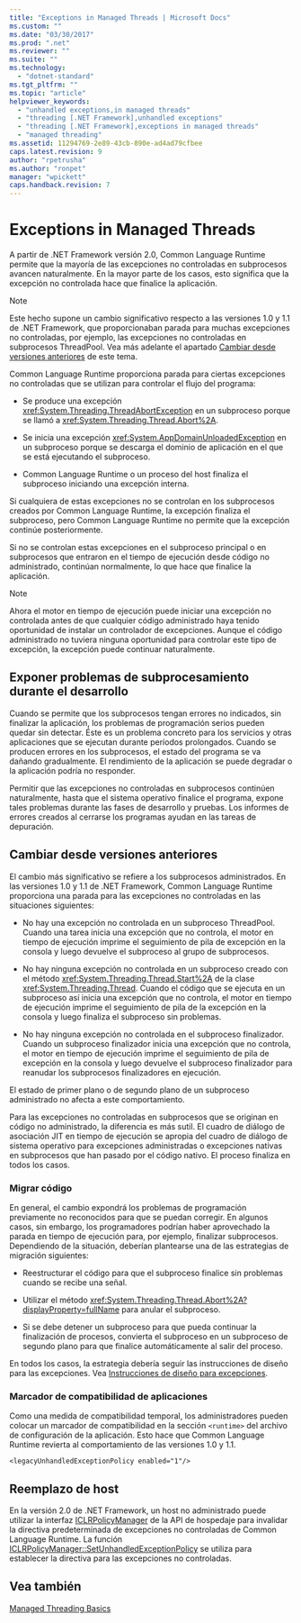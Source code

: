 ```yaml
---
title: "Exceptions in Managed Threads | Microsoft Docs"
ms.custom: ""
ms.date: "03/30/2017"
ms.prod: ".net"
ms.reviewer: ""
ms.suite: ""
ms.technology: 
  - "dotnet-standard"
ms.tgt_pltfrm: ""
ms.topic: "article"
helpviewer_keywords: 
  - "unhandled exceptions,in managed threads"
  - "threading [.NET Framework],unhandled exceptions"
  - "threading [.NET Framework],exceptions in managed threads"
  - "managed threading"
ms.assetid: 11294769-2e89-43cb-890e-ad4ad79cfbee
caps.latest.revision: 9
author: "rpetrusha"
ms.author: "ronpet"
manager: "wpickett"
caps.handback.revision: 7
---
```

# Exceptions in Managed Threads
A partir de .NET Framework versión 2.0, Common Language Runtime permite que la mayoría de las excepciones no controladas en subprocesos avancen naturalmente.  En la mayor parte de los casos, esto significa que la excepción no controlada hace que finalice la aplicación.  
  
> [!NOTE]
>  Este hecho supone un cambio significativo respecto a las versiones 1.0 y 1.1 de .NET Framework, que proporcionaban parada para muchas excepciones no controladas, por ejemplo, las excepciones no controladas en subprocesos ThreadPool.  Vea más adelante el apartado [Cambiar desde versiones anteriores](#ChangeFromPreviousVersions) de este tema.  
  
 Common Language Runtime proporciona parada para ciertas excepciones no controladas que se utilizan para controlar el flujo del programa:  
  
-   Se produce una excepción <xref:System.Threading.ThreadAbortException> en un subproceso porque se llamó a <xref:System.Threading.Thread.Abort%2A>.  
  
-   Se inicia una excepción <xref:System.AppDomainUnloadedException> en un subproceso porque se descarga el dominio de aplicación en el que se está ejecutando el subproceso.  
  
-   Common Language Runtime o un proceso del host finaliza el subproceso iniciando una excepción interna.  
  
 Si cualquiera de estas excepciones no se controlan en los subprocesos creados por Common Language Runtime, la excepción finaliza el subproceso, pero Common Language Runtime no permite que la excepción continúe posteriormente.  
  
 Si no se controlan estas excepciones en el subproceso principal o en subprocesos que entraron en el tiempo de ejecución desde código no administrado, continúan normalmente, lo que hace que finalice la aplicación.  
  
> [!NOTE]
>  Ahora el motor en tiempo de ejecución puede iniciar una excepción no controlada antes de que cualquier código administrado haya tenido oportunidad de instalar un controlador de excepciones.  Aunque el código administrado no tuviera ninguna oportunidad para controlar este tipo de excepción, la excepción puede continuar naturalmente.  
  
## Exponer problemas de subprocesamiento durante el desarrollo  
 Cuando se permite que los subprocesos tengan errores no indicados, sin finalizar la aplicación, los problemas de programación serios pueden quedar sin detectar.  Éste es un problema concreto para los servicios y otras aplicaciones que se ejecutan durante períodos prolongados.  Cuando se producen errores en los subprocesos, el estado del programa se va dañando gradualmente.  El rendimiento de la aplicación se puede degradar o la aplicación podría no responder.  
  
 Permitir que las excepciones no controladas en subprocesos continúen naturalmente, hasta que el sistema operativo finalice el programa, expone tales problemas durante las fases de desarrollo y pruebas.  Los informes de errores creados al cerrarse los programas ayudan en las tareas de depuración.  
  
<a name="ChangeFromPreviousVersions"></a>   
## Cambiar desde versiones anteriores  
 El cambio más significativo se refiere a los subprocesos administrados.  En las versiones 1.0 y 1.1 de .NET Framework, Common Language Runtime proporciona una parada para las excepciones no controladas en las situaciones siguientes:  
  
-   No hay una excepción no controlada en un subproceso ThreadPool.  Cuando una tarea inicia una excepción que no controla, el motor en tiempo de ejecución imprime el seguimiento de pila de excepción en la consola y luego devuelve el subproceso al grupo de subprocesos.  
  
-   No hay ninguna excepción no controlada en un subproceso creado con el método <xref:System.Threading.Thread.Start%2A> de la clase <xref:System.Threading.Thread>.  Cuando el código que se ejecuta en un subproceso así inicia una excepción que no controla, el motor en tiempo de ejecución imprime el seguimiento de pila de la excepción en la consola y luego finaliza el subproceso sin problemas.  
  
-   No hay ninguna excepción no controlada en el subproceso finalizador.  Cuando un subproceso finalizador inicia una excepción que no controla, el motor en tiempo de ejecución imprime el seguimiento de pila de excepción en la consola y luego devuelve el subproceso finalizador para reanudar los subprocesos finalizadores en ejecución.  
  
 El estado de primer plano o de segundo plano de un subproceso administrado no afecta a este comportamiento.  
  
 Para las excepciones no controladas en subprocesos que se originan en código no administrado, la diferencia es más sutil.  El cuadro de diálogo de asociación JIT en tiempo de ejecución se apropia del cuadro de diálogo de sistema operativo para excepciones administradas o excepciones nativas en subprocesos que han pasado por el código nativo.  El proceso finaliza en todos los casos.  
  
### Migrar código  
 En general, el cambio expondrá los problemas de programación previamente no reconocidos para que se puedan corregir.  En algunos casos, sin embargo, los programadores podrían haber aprovechado la parada en tiempo de ejecución para, por ejemplo, finalizar subprocesos.  Dependiendo de la situación, deberían plantearse una de las estrategias de migración siguientes:  
  
-   Reestructurar el código para que el subproceso finalice sin problemas cuando se recibe una señal.  
  
-   Utilizar el método <xref:System.Threading.Thread.Abort%2A?displayProperty=fullName> para anular el subproceso.  
  
-   Si se debe detener un subproceso para que pueda continuar la finalización de procesos, convierta el subproceso en un subproceso de segundo plano para que finalice automáticamente al salir del proceso.  
  
 En todos los casos, la estrategia debería seguir las instrucciones de diseño para las excepciones.  Vea [Instrucciones de diseño para excepciones](../../../docs/standard/design-guidelines/exceptions.md).  
  
### Marcador de compatibilidad de aplicaciones  
 Como una medida de compatibilidad temporal, los administradores pueden colocar un marcador de compatibilidad en la sección `<runtime>` del archivo de configuración de la aplicación.  Esto hace que Common Language Runtime revierta al comportamiento de las versiones 1.0 y 1.1.  
  
```  
<legacyUnhandledExceptionPolicy enabled="1"/>  
```  
  
## Reemplazo de host  
 En la versión 2.0 de .NET Framework, un host no administrado puede utilizar la interfaz [ICLRPolicyManager](../../../ocs/framework/unmanaged-api/hosting/iclrpolicymanager-interface.md) de la API de hospedaje para invalidar la directiva predeterminada de excepciones no controladas de Common Language Runtime.  La función [ICLRPolicyManager::SetUnhandledExceptionPolicy](../Topic/ICLRPolicyManager::SetUnhandledExceptionPolicy%20Method.md) se utiliza para establecer la directiva para las excepciones no controladas.  
  
## Vea también  
 [Managed Threading Basics](../../../docs/standard/threading/managed-threading-basics.md)